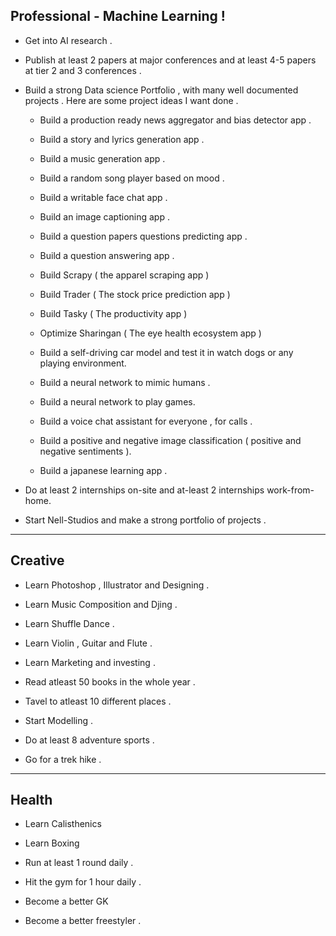 ## Professional - Machine Learning !

- Get into AI research .

- Publish at least 2 papers at major conferences and at least 4-5 papers at tier 2 and 3 conferences .

- Build a strong Data science Portfolio , with many well documented projects . Here are some project ideas I want done .

	- Build a production ready news aggregator and bias detector app .

	- Build a story and lyrics generation app .

	- Build a music generation app .

	- Build a random song player based on mood .

	- Build a writable face chat app .

	- Build an image captioning app .

	- Build a question papers questions predicting app .

	- Build a question answering app .

	- Build Scrapy ( the apparel scraping app )

	- Build Trader ( The stock price prediction app )

	- Build Tasky ( The productivity app )

	- Optimize Sharingan ( The eye health ecosystem app )

	- Build a self-driving car model and test it in watch dogs or any playing environment.

	- Build a neural network to mimic humans .

	- Build a neural network to play games.

	- Build a voice chat assistant for everyone , for calls .

	- Build a positive and negative image classification ( positive and negative sentiments ). 

	- Build a japanese learning app .

- Do at least 2 internships on-site and at-least 2 internships work-from-home. 

- Start Nell-Studios and make a strong portfolio of projects .

---

## Creative 

- Learn Photoshop , Illustrator and Designing .

- Learn Music Composition and Djing .

- Learn Shuffle Dance .

- Learn Violin , Guitar and Flute .

- Learn Marketing and investing .

- Read atleast 50 books in the whole year .

- Tavel to atleast 10 different places .

- Start Modelling .

- Do at least 8 adventure sports .

- Go for a trek hike .

---

## Health 

- Learn Calisthenics

- Learn Boxing 

- Run at least 1 round daily .

- Hit the gym for 1 hour daily .

- Become a better GK

- Become a better freestyler .
